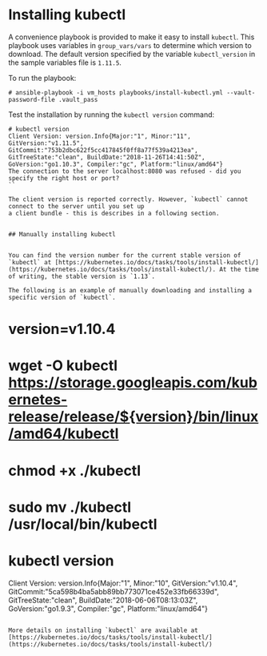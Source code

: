 # Installing kubectl


A convenience playbook is provided to make it easy to install `kubectl`. This playbook uses variables in `group_vars/vars` to determine which version to download. The default version specified by the variable `kubectl_version` in the sample variables file is `1.11.5`. 


To run the playbook:

```
# ansible-playbook -i vm_hosts playbooks/install-kubectl.yml --vault-password-file .vault_pass
```


Test the installation by running the `kubectl version` command:

```
# kubectl version
Client Version: version.Info{Major:"1", Minor:"11", GitVersion:"v1.11.5", GitCommit:"753b2dbc622f5cc417845f0ff8a77f539a4213ea", GitTreeState:"clean", BuildDate:"2018-11-26T14:41:50Z", GoVersion:"go1.10.3", Compiler:"gc", Platform:"linux/amd64"}
The connection to the server localhost:8080 was refused - did you specify the right host or port?
``

The client version is reported correctly. However, `kubectl` cannot connect to the server until you set up 
a client bundle - this is describes in a following section.


## Manually installing kubectl


You can find the version number for the current stable version of `kubectl` at [https://kubernetes.io/docs/tasks/tools/install-kubectl/](https://kubernetes.io/docs/tasks/tools/install-kubectl/). At the time of writing, the stable version is `1.13`.

The following is an example of manually downloading and installing a specific version of `kubectl`.

```
# version=v1.10.4
# wget -O kubectl https://storage.googleapis.com/kubernetes-release/release/${version}/bin/linux/amd64/kubectl
# chmod +x ./kubectl
# sudo mv ./kubectl /usr/local/bin/kubectl

# kubectl version
Client Version: version.Info{Major:"1", Minor:"10", GitVersion:"v1.10.4", GitCommit:"5ca598b4ba5abb89bb773071ce452e33fb66339d", GitTreeState:"clean", BuildDate:"2018-06-06T08:13:03Z", GoVersion:"go1.9.3", Compiler:"gc", Platform:"linux/amd64"}
```

More details on installing `kubectl` are available at [https://kubernetes.io/docs/tasks/tools/install-kubectl/](https://kubernetes.io/docs/tasks/tools/install-kubectl/) 